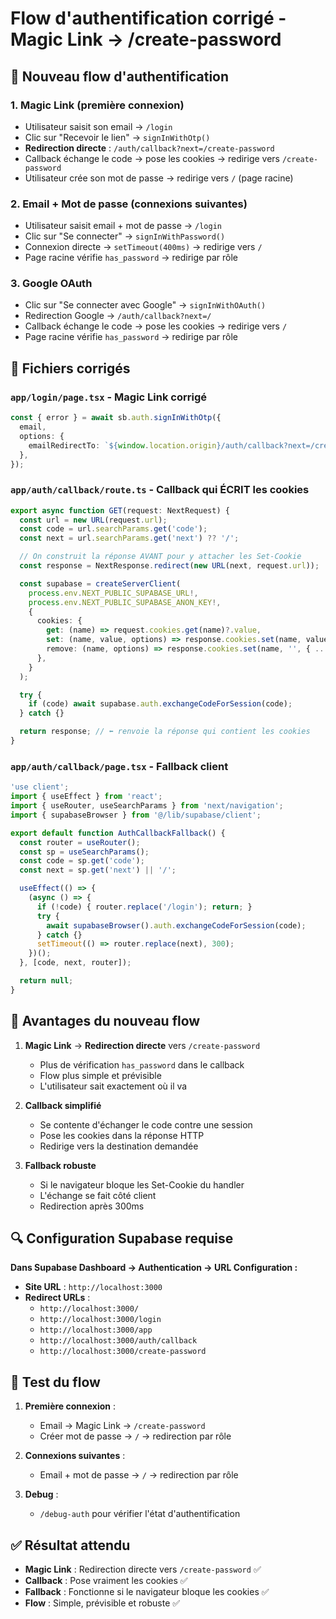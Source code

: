 # Flow d'authentification corrigé - Magic Link → /create-password

## 🔄 **Nouveau flow d'authentification**

### 1. **Magic Link (première connexion)**
- Utilisateur saisit son email → `/login`
- Clic sur "Recevoir le lien" → `signInWithOtp()`
- **Redirection directe** : `/auth/callback?next=/create-password`
- Callback échange le code → pose les cookies → redirige vers `/create-password`
- Utilisateur crée son mot de passe → redirige vers `/` (page racine)

### 2. **Email + Mot de passe (connexions suivantes)**
- Utilisateur saisit email + mot de passe → `/login`
- Clic sur "Se connecter" → `signInWithPassword()`
- Connexion directe → `setTimeout(400ms)` → redirige vers `/`
- Page racine vérifie `has_password` → redirige par rôle

### 3. **Google OAuth**
- Clic sur "Se connecter avec Google" → `signInWithOAuth()`
- Redirection Google → `/auth/callback?next=/`
- Callback échange le code → pose les cookies → redirige vers `/`
- Page racine vérifie `has_password` → redirige par rôle

## 🔧 **Fichiers corrigés**

### `app/login/page.tsx` - Magic Link corrigé
```typescript
const { error } = await sb.auth.signInWithOtp({
  email,
  options: {
    emailRedirectTo: `${window.location.origin}/auth/callback?next=/create-password`,
  },
});
```

### `app/auth/callback/route.ts` - Callback qui ÉCRIT les cookies
```typescript
export async function GET(request: NextRequest) {
  const url = new URL(request.url);
  const code = url.searchParams.get('code');
  const next = url.searchParams.get('next') ?? '/';

  // On construit la réponse AVANT pour y attacher les Set-Cookie
  const response = NextResponse.redirect(new URL(next, request.url));

  const supabase = createServerClient(
    process.env.NEXT_PUBLIC_SUPABASE_URL!,
    process.env.NEXT_PUBLIC_SUPABASE_ANON_KEY!,
    {
      cookies: {
        get: (name) => request.cookies.get(name)?.value,
        set: (name, value, options) => response.cookies.set(name, value, options),
        remove: (name, options) => response.cookies.set(name, '', { ...options, maxAge: 0 }),
      },
    }
  );

  try {
    if (code) await supabase.auth.exchangeCodeForSession(code);
  } catch {}

  return response; // ⬅️ renvoie la réponse qui contient les cookies
}
```

### `app/auth/callback/page.tsx` - Fallback client
```typescript
'use client';
import { useEffect } from 'react';
import { useRouter, useSearchParams } from 'next/navigation';
import { supabaseBrowser } from '@/lib/supabase/client';

export default function AuthCallbackFallback() {
  const router = useRouter();
  const sp = useSearchParams();
  const code = sp.get('code');
  const next = sp.get('next') || '/';

  useEffect(() => {
    (async () => {
      if (!code) { router.replace('/login'); return; }
      try {
        await supabaseBrowser().auth.exchangeCodeForSession(code);
      } catch {}
      setTimeout(() => router.replace(next), 300);
    })();
  }, [code, next, router]);

  return null;
}
```

## 🎯 **Avantages du nouveau flow**

1. **Magic Link** → **Redirection directe** vers `/create-password`
   - Plus de vérification `has_password` dans le callback
   - Flow plus simple et prévisible
   - L'utilisateur sait exactement où il va

2. **Callback simplifié**
   - Se contente d'échanger le code contre une session
   - Pose les cookies dans la réponse HTTP
   - Redirige vers la destination demandée

3. **Fallback robuste**
   - Si le navigateur bloque les Set-Cookie du handler
   - L'échange se fait côté client
   - Redirection après 300ms

## 🔍 **Configuration Supabase requise**

**Dans Supabase Dashboard → Authentication → URL Configuration :**

- **Site URL** : `http://localhost:3000`
- **Redirect URLs** :
  - `http://localhost:3000/`
  - `http://localhost:3000/login`
  - `http://localhost:3000/app`
  - `http://localhost:3000/auth/callback`
  - `http://localhost:3000/create-password`

## 🚀 **Test du flow**

1. **Première connexion** :
   - Email → Magic Link → `/create-password`
   - Créer mot de passe → `/` → redirection par rôle

2. **Connexions suivantes** :
   - Email + mot de passe → `/` → redirection par rôle

3. **Debug** :
   - `/debug-auth` pour vérifier l'état d'authentification

## ✅ **Résultat attendu**

- **Magic Link** : Redirection directe vers `/create-password` ✅
- **Callback** : Pose vraiment les cookies ✅
- **Fallback** : Fonctionne si le navigateur bloque les cookies ✅
- **Flow** : Simple, prévisible et robuste ✅
